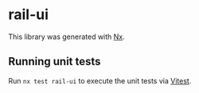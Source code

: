 # rail-ui

This library was generated with [Nx](https://nx.dev).

## Running unit tests

Run `nx test rail-ui` to execute the unit tests via [Vitest](https://vitest.dev/).
